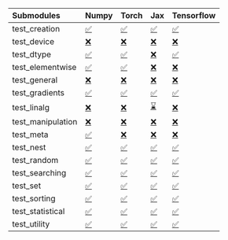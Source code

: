 | Submodules        | Numpy                                                                                                                           | Torch                                                                                                                           | Jax                                                                                                                             | Tensorflow                                                                                                                      |
|:------------------|:--------------------------------------------------------------------------------------------------------------------------------|:--------------------------------------------------------------------------------------------------------------------------------|:--------------------------------------------------------------------------------------------------------------------------------|:--------------------------------------------------------------------------------------------------------------------------------|
| test_creation     | <a href="https://github.com/unifyai/ivy/runs/7939785593?check_suite_focus=true" rel="noopener noreferrer" target="_blank">✅</a> | <a href="https://github.com/unifyai/ivy/runs/7939786166?check_suite_focus=true" rel="noopener noreferrer" target="_blank">✅</a> | <a href="https://github.com/unifyai/ivy/runs/7939786939?check_suite_focus=true" rel="noopener noreferrer" target="_blank">✅</a> | <a href="https://github.com/unifyai/ivy/runs/7939787589?check_suite_focus=true" rel="noopener noreferrer" target="_blank">✅</a> |
| test_device       | <a href="https://github.com/unifyai/ivy/runs/7939785650?check_suite_focus=true" rel="noopener noreferrer" target="_blank">❌</a> | <a href="https://github.com/unifyai/ivy/runs/7939786202?check_suite_focus=true" rel="noopener noreferrer" target="_blank">❌</a> | <a href="https://github.com/unifyai/ivy/runs/7939786990?check_suite_focus=true" rel="noopener noreferrer" target="_blank">❌</a> | <a href="https://github.com/unifyai/ivy/runs/7939787625?check_suite_focus=true" rel="noopener noreferrer" target="_blank">❌</a> |
| test_dtype        | <a href="https://github.com/unifyai/ivy/runs/7939785683?check_suite_focus=true" rel="noopener noreferrer" target="_blank">✅</a> | <a href="https://github.com/unifyai/ivy/runs/7939786254?check_suite_focus=true" rel="noopener noreferrer" target="_blank">✅</a> | <a href="https://github.com/unifyai/ivy/runs/7939787044?check_suite_focus=true" rel="noopener noreferrer" target="_blank">❌</a> | <a href="https://github.com/unifyai/ivy/runs/7939787665?check_suite_focus=true" rel="noopener noreferrer" target="_blank">✅</a> |
| test_elementwise  | <a href="https://github.com/unifyai/ivy/runs/7939785721?check_suite_focus=true" rel="noopener noreferrer" target="_blank">✅</a> | <a href="https://github.com/unifyai/ivy/runs/7939786286?check_suite_focus=true" rel="noopener noreferrer" target="_blank">✅</a> | <a href="https://github.com/unifyai/ivy/runs/7939787096?check_suite_focus=true" rel="noopener noreferrer" target="_blank">❌</a> | <a href="https://github.com/unifyai/ivy/runs/7939787706?check_suite_focus=true" rel="noopener noreferrer" target="_blank">❌</a> |
| test_general      | <a href="https://github.com/unifyai/ivy/runs/7939785761?check_suite_focus=true" rel="noopener noreferrer" target="_blank">❌</a> | <a href="https://github.com/unifyai/ivy/runs/7939786329?check_suite_focus=true" rel="noopener noreferrer" target="_blank">❌</a> | <a href="https://github.com/unifyai/ivy/runs/7939787120?check_suite_focus=true" rel="noopener noreferrer" target="_blank">❌</a> | <a href="https://github.com/unifyai/ivy/runs/7939787740?check_suite_focus=true" rel="noopener noreferrer" target="_blank">❌</a> |
| test_gradients    | <a href="https://github.com/unifyai/ivy/runs/7939785800?check_suite_focus=true" rel="noopener noreferrer" target="_blank">✅</a> | <a href="https://github.com/unifyai/ivy/runs/7939786369?check_suite_focus=true" rel="noopener noreferrer" target="_blank">✅</a> | <a href="https://github.com/unifyai/ivy/runs/7939787150?check_suite_focus=true" rel="noopener noreferrer" target="_blank">✅</a> | <a href="https://github.com/unifyai/ivy/runs/7939787772?check_suite_focus=true" rel="noopener noreferrer" target="_blank">✅</a> |
| test_linalg       | <a href="https://github.com/unifyai/ivy/runs/7939785835?check_suite_focus=true" rel="noopener noreferrer" target="_blank">❌</a> | <a href="https://github.com/unifyai/ivy/runs/7939786419?check_suite_focus=true" rel="noopener noreferrer" target="_blank">❌</a> | <a href="https://github.com/unifyai/ivy/runs/7939787178?check_suite_focus=true" rel="noopener noreferrer" target="_blank">⌛</a> | <a href="https://github.com/unifyai/ivy/runs/7939787829?check_suite_focus=true" rel="noopener noreferrer" target="_blank">❌</a> |
| test_manipulation | <a href="https://github.com/unifyai/ivy/runs/7939785866?check_suite_focus=true" rel="noopener noreferrer" target="_blank">❌</a> | <a href="https://github.com/unifyai/ivy/runs/7939786461?check_suite_focus=true" rel="noopener noreferrer" target="_blank">❌</a> | <a href="https://github.com/unifyai/ivy/runs/7939787200?check_suite_focus=true" rel="noopener noreferrer" target="_blank">❌</a> | <a href="https://github.com/unifyai/ivy/runs/7939787868?check_suite_focus=true" rel="noopener noreferrer" target="_blank">❌</a> |
| test_meta         | <a href="https://github.com/unifyai/ivy/runs/7939785903?check_suite_focus=true" rel="noopener noreferrer" target="_blank">✅</a> | <a href="https://github.com/unifyai/ivy/runs/7939786509?check_suite_focus=true" rel="noopener noreferrer" target="_blank">❌</a> | <a href="https://github.com/unifyai/ivy/runs/7939787227?check_suite_focus=true" rel="noopener noreferrer" target="_blank">❌</a> | <a href="https://github.com/unifyai/ivy/runs/7939787900?check_suite_focus=true" rel="noopener noreferrer" target="_blank">❌</a> |
| test_nest         | <a href="https://github.com/unifyai/ivy/runs/7939785936?check_suite_focus=true" rel="noopener noreferrer" target="_blank">✅</a> | <a href="https://github.com/unifyai/ivy/runs/7939786558?check_suite_focus=true" rel="noopener noreferrer" target="_blank">✅</a> | <a href="https://github.com/unifyai/ivy/runs/7939787257?check_suite_focus=true" rel="noopener noreferrer" target="_blank">✅</a> | <a href="https://github.com/unifyai/ivy/runs/7939787941?check_suite_focus=true" rel="noopener noreferrer" target="_blank">✅</a> |
| test_random       | <a href="https://github.com/unifyai/ivy/runs/7939785965?check_suite_focus=true" rel="noopener noreferrer" target="_blank">✅</a> | <a href="https://github.com/unifyai/ivy/runs/7939786614?check_suite_focus=true" rel="noopener noreferrer" target="_blank">✅</a> | <a href="https://github.com/unifyai/ivy/runs/7939787310?check_suite_focus=true" rel="noopener noreferrer" target="_blank">✅</a> | <a href="https://github.com/unifyai/ivy/runs/7939787982?check_suite_focus=true" rel="noopener noreferrer" target="_blank">✅</a> |
| test_searching    | <a href="https://github.com/unifyai/ivy/runs/7939785995?check_suite_focus=true" rel="noopener noreferrer" target="_blank">✅</a> | <a href="https://github.com/unifyai/ivy/runs/7939786681?check_suite_focus=true" rel="noopener noreferrer" target="_blank">✅</a> | <a href="https://github.com/unifyai/ivy/runs/7939787360?check_suite_focus=true" rel="noopener noreferrer" target="_blank">✅</a> | <a href="https://github.com/unifyai/ivy/runs/7939788019?check_suite_focus=true" rel="noopener noreferrer" target="_blank">✅</a> |
| test_set          | <a href="https://github.com/unifyai/ivy/runs/7939786047?check_suite_focus=true" rel="noopener noreferrer" target="_blank">✅</a> | <a href="https://github.com/unifyai/ivy/runs/7939786738?check_suite_focus=true" rel="noopener noreferrer" target="_blank">✅</a> | <a href="https://github.com/unifyai/ivy/runs/7939787415?check_suite_focus=true" rel="noopener noreferrer" target="_blank">✅</a> | <a href="https://github.com/unifyai/ivy/runs/7939788054?check_suite_focus=true" rel="noopener noreferrer" target="_blank">✅</a> |
| test_sorting      | <a href="https://github.com/unifyai/ivy/runs/7939786085?check_suite_focus=true" rel="noopener noreferrer" target="_blank">✅</a> | <a href="https://github.com/unifyai/ivy/runs/7939786784?check_suite_focus=true" rel="noopener noreferrer" target="_blank">✅</a> | <a href="https://github.com/unifyai/ivy/runs/7939787463?check_suite_focus=true" rel="noopener noreferrer" target="_blank">✅</a> | <a href="https://github.com/unifyai/ivy/runs/7939788081?check_suite_focus=true" rel="noopener noreferrer" target="_blank">✅</a> |
| test_statistical  | <a href="https://github.com/unifyai/ivy/runs/7939786109?check_suite_focus=true" rel="noopener noreferrer" target="_blank">✅</a> | <a href="https://github.com/unifyai/ivy/runs/7939786837?check_suite_focus=true" rel="noopener noreferrer" target="_blank">✅</a> | <a href="https://github.com/unifyai/ivy/runs/7939787503?check_suite_focus=true" rel="noopener noreferrer" target="_blank">✅</a> | <a href="https://github.com/unifyai/ivy/runs/7939788122?check_suite_focus=true" rel="noopener noreferrer" target="_blank">✅</a> |
| test_utility      | <a href="https://github.com/unifyai/ivy/runs/7939786135?check_suite_focus=true" rel="noopener noreferrer" target="_blank">✅</a> | <a href="https://github.com/unifyai/ivy/runs/7939786884?check_suite_focus=true" rel="noopener noreferrer" target="_blank">✅</a> | <a href="https://github.com/unifyai/ivy/runs/7939787545?check_suite_focus=true" rel="noopener noreferrer" target="_blank">✅</a> | <a href="https://github.com/unifyai/ivy/runs/7939788145?check_suite_focus=true" rel="noopener noreferrer" target="_blank">✅</a> |